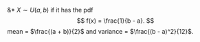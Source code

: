 &*
$X \sim U(a, b)$ if it has the pdf
$$
f(x) = \frac{1}{b - a}.
$$
mean = $\frac{(a + b)}{2}$ and variance = $\frac{(b - a)^2}{12}$.
<!--SR:!2023-05-09,2,170-->